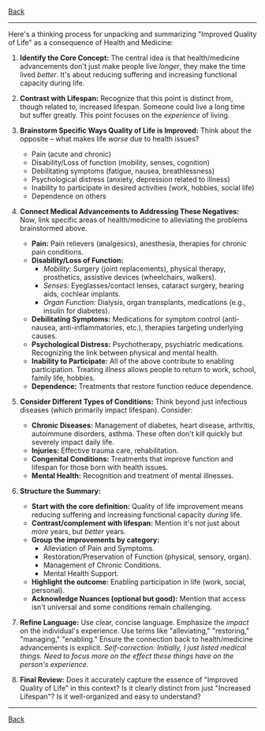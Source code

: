 [Back](README.md)

---

Here's a thinking process for unpacking and summarizing "Improved Quality of Life" as a consequence of Health and Medicine:

1.  **Identify the Core Concept:** The central idea is that health/medicine advancements don't just make people live *longer*, they make the time lived *better*. It's about reducing suffering and increasing functional capacity during life.

2.  **Contrast with Lifespan:** Recognize that this point is distinct from, though related to, increased lifespan. Someone could live a long time but suffer greatly. This point focuses on the *experience* of living.

3.  **Brainstorm Specific Ways Quality of Life is Improved:** Think about the opposite – what makes life *worse* due to health issues?
    *   Pain (acute and chronic)
    *   Disability/Loss of function (mobility, senses, cognition)
    *   Debilitating symptoms (fatigue, nausea, breathlessness)
    *   Psychological distress (anxiety, depression related to illness)
    *   Inability to participate in desired activities (work, hobbies, social life)
    *   Dependence on others

4.  **Connect Medical Advancements to Addressing These Negatives:** Now, link specific areas of health/medicine to alleviating the problems brainstormed above.
    *   **Pain:** Pain relievers (analgesics), anesthesia, therapies for chronic pain conditions.
    *   **Disability/Loss of Function:**
        *   *Mobility:* Surgery (joint replacements), physical therapy, prosthetics, assistive devices (wheelchairs, walkers).
        *   *Senses:* Eyeglasses/contact lenses, cataract surgery, hearing aids, cochlear implants.
        *   *Organ Function:* Dialysis, organ transplants, medications (e.g., insulin for diabetes).
    *   **Debilitating Symptoms:** Medications for symptom control (anti-nausea, anti-inflammatories, etc.), therapies targeting underlying causes.
    *   **Psychological Distress:** Psychotherapy, psychiatric medications. Recognizing the link between physical and mental health.
    *   **Inability to Participate:** All of the above contribute to enabling participation. Treating illness allows people to return to work, school, family life, hobbies.
    *   **Dependence:** Treatments that restore function reduce dependence.

5.  **Consider Different Types of Conditions:** Think beyond just infectious diseases (which primarily impact lifespan). Consider:
    *   **Chronic Diseases:** Management of diabetes, heart disease, arthritis, autoimmune disorders, asthma. These often don't kill quickly but severely impact daily life.
    *   **Injuries:** Effective trauma care, rehabilitation.
    *   **Congenital Conditions:** Treatments that improve function and lifespan for those born with health issues.
    *   **Mental Health:** Recognition and treatment of mental illnesses.

6.  **Structure the Summary:**
    *   **Start with the core definition:** Quality of life improvement means reducing suffering and increasing functional capacity *during* life.
    *   **Contrast/complement with lifespan:** Mention it's not just about *more* years, but *better* years.
    *   **Group the improvements by category:**
        *   Alleviation of Pain and Symptoms.
        *   Restoration/Preservation of Function (physical, sensory, organ).
        *   Management of Chronic Conditions.
        *   Mental Health Support.
    *   **Highlight the outcome:** Enabling participation in life (work, social, personal).
    *   **Acknowledge Nuances (optional but good):** Mention that access isn't universal and some conditions remain challenging.

7.  **Refine Language:** Use clear, concise language. Emphasize the *impact* on the individual's experience. Use terms like "alleviating," "restoring," "managing," "enabling." Ensure the connection back to health/medicine advancements is explicit. *Self-correction: Initially, I just listed medical things. Need to focus more on the *effect* these things have on the person's experience.*

8.  **Final Review:** Does it accurately capture the essence of "Improved Quality of Life" in this context? Is it clearly distinct from just "Increased Lifespan"? Is it well-organized and easy to understand?

---

[Back](README.md)

